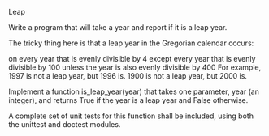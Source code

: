Leap

Write a program that will take a year and report if it is a leap year.

The tricky thing here is that a leap year in the Gregorian calendar occurs:

on every year that is evenly divisible by 4
    except every year that is evenly divisible by 100
        unless the year is also evenly divisible by 400
For example, 1997 is not a leap year, but 1996 is. 1900 is not a leap year, but 2000 is.

Implement a function is_leap_year(year) that takes one parameter, year (an integer), and returns True if the year is a leap year and False otherwise.

A complete set of unit tests for this function shall be included, using both the unittest and doctest modules.


